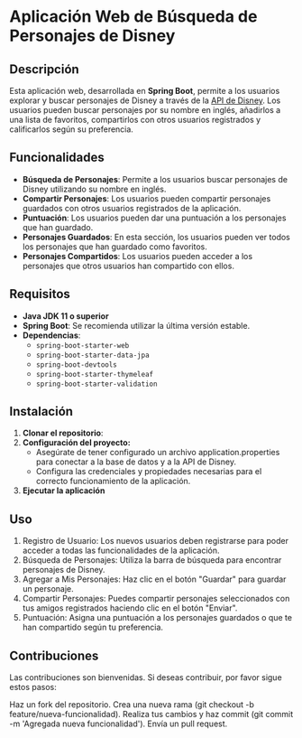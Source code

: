 # Aplicación Web de Búsqueda de Personajes de Disney

## Descripción

Esta aplicación web, desarrollada en **Spring Boot**, permite a los usuarios explorar y buscar personajes de Disney a través de la [API de Disney](https://disneyapi.dev/). Los usuarios pueden buscar personajes por su nombre en inglés, añadirlos a una lista de favoritos, compartirlos con otros usuarios registrados y calificarlos según su preferencia.

## Funcionalidades

- **Búsqueda de Personajes**: Permite a los usuarios buscar personajes de Disney utilizando su nombre en inglés.
- **Compartir Personajes**: Los usuarios pueden compartir personajes guardados con otros usuarios registrados de la aplicación.
- **Puntuación**: Los usuarios pueden dar una puntuación a los personajes que han guardado.
- **Personajes Guardados**: En esta sección, los usuarios pueden ver todos los personajes que han guardado como favoritos.
- **Personajes Compartidos**: Los usuarios pueden acceder a los personajes que otros usuarios han compartido con ellos.

## Requisitos

- **Java JDK 11 o superior**
- **Spring Boot**: Se recomienda utilizar la última versión estable.
- **Dependencias**:
  - `spring-boot-starter-web`
  - `spring-boot-starter-data-jpa`
  - `spring-boot-devtools`
  - `spring-boot-starter-thymeleaf`
  - `spring-boot-starter-validation`

## Instalación

1. **Clonar el repositorio**:
2. **Configuración del proyecto:**
   - Asegúrate de tener configurado un archivo application.properties para conectar a la base de datos y a la API de Disney.
   - Configura las credenciales y propiedades necesarias para el correcto funcionamiento de la aplicación.
3. **Ejecutar la aplicación**

## Uso
1. Registro de Usuario: Los nuevos usuarios deben registrarse para poder acceder a todas las funcionalidades de la aplicación.
2. Búsqueda de Personajes: Utiliza la barra de búsqueda para encontrar personajes de Disney.
3. Agregar a Mis Personajes: Haz clic en el botón "Guardar" para guardar un personaje.
4. Compartir Personajes: Puedes compartir personajes seleccionados con tus amigos registrados haciendo clic en el botón "Enviar".
5. Puntuación: Asigna una puntuación a los personajes guardados o que te han compartido según tu preferencia.
   
## Contribuciones
Las contribuciones son bienvenidas. Si deseas contribuir, por favor sigue estos pasos:

Haz un fork del repositorio.
Crea una nueva rama (git checkout -b feature/nueva-funcionalidad).
Realiza tus cambios y haz commit (git commit -m 'Agregada nueva funcionalidad').
Envía un pull request.
